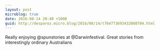 ```yaml
---
layout: post
microblog: true
date: 2016-08-14 20:40 +1000
guid: http://desparoz.micro.blog/2016/08/14/t764773693432008704.html
---
```

Really enjoying @spunstories at @Darwinfestival. Great stories from interestingly ordinary Australians
